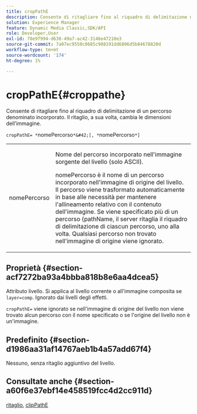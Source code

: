 ```yaml
---
title: cropPathE
description: Consente di ritagliare fino al riquadro di delimitazione di un percorso denominato incorporato. Il ritaglio, a sua volta, cambia le dimensioni dell’immagine.
solution: Experience Manager
feature: Dynamic Media Classic,SDK/API
role: Developer,User
exl-id: 78e9f994-d638-49a7-ac42-3146e47210e3
source-git-commit: 7a07ec9550c0685c908191dd6806d5b84678820d
workflow-type: tm+mt
source-wordcount: '174'
ht-degree: 1%

---
```


# cropPathE{#croppathe}

Consente di ritagliare fino al riquadro di delimitazione di un percorso denominato incorporato. Il ritaglio, a sua volta, cambia le dimensioni dell’immagine.

`cropPathE= *`nomePercorso`*&#42;[, *`nomePercorso`*]`

<table id="table_598304852E844456AB3AC9FF1F178B71"> 
 <tbody> 
  <tr> 
   <td colname="col1"> <p><span class="codeph"><span class="varname"> nomePercorso</span></span> </p> </td> 
   <td colname="col2"> <p>Nome del percorso incorporato nell'immagine sorgente del livello (solo ASCII). </p> <p> <span class="codeph"><span class="varname"> nomePercorso</span></span> è il nome di un percorso incorporato nell'immagine di origine del livello. Il percorso viene trasformato automaticamente in base alle necessità per mantenere l'allineamento relativo con il contenuto dell'immagine. Se viene specificato più di un percorso <span class="codeph"><span class="varname"> &lbrace;pathName</span></span>, il server ritaglia il riquadro di delimitazione di ciascun percorso, uno alla volta. Qualsiasi percorso <span class="codeph"><span class="varname"></span></span> non trovato nell'immagine di origine viene ignorato. </p> </td> 
  </tr> 
 </tbody> 
</table>

## Proprietà {#section-acf7272ba93a4bbba818b8e6aa4dcea5}

Attributo livello. Si applica al livello corrente o all&#39;immagine composita se `layer=comp`. Ignorato dai livelli degli effetti.

`cropPathE=` viene ignorato se nell&#39;immagine di origine del livello non viene trovato alcun percorso con il nome specificato o se l&#39;origine del livello non è un&#39;immagine.

## Predefinito {#section-d1986aa31af14767aeb1b4a57add67f4}

Nessuno, senza ritaglio aggiuntivo del livello.

## Consultate anche {#section-a60f6e37ebf14e458519fcc4d2cc911d}

[ritaglio](../../../../../is-api/http-ref/image-serving-api-ref/c-http-protocol-reference/c-command-reference/r-crop.md#reference-6fd0f6399966446ab4425ce050572eab), [clipPathE](../../../../../is-api/http-ref/image-serving-api-ref/c-http-protocol-reference/c-command-reference/r-clippath.md#reference-8139b1b52dc54749b51b109521ddf83d)
